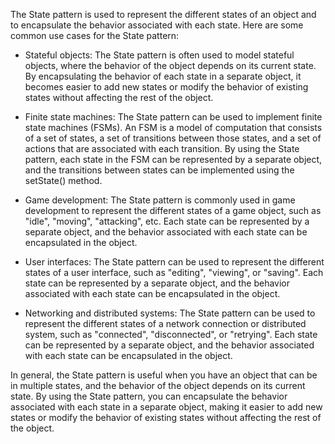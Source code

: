 The State pattern is used to represent the different states of an object and to encapsulate the behavior associated with each state. Here are some common use cases for the State pattern:

- Stateful objects: The State pattern is often used to model stateful objects, where the behavior of the object depends on its current state. By encapsulating the behavior of each state in a separate object, it becomes easier to add new states or modify the behavior of existing states without affecting the rest of the object.


- Finite state machines: The State pattern can be used to implement finite state machines (FSMs). An FSM is a model of computation that consists of a set of states, a set of transitions between those states, and a set of actions that are associated with each transition. By using the State pattern, each state in the FSM can be represented by a separate object, and the transitions between states can be implemented using the setState() method.


- Game development: The State pattern is commonly used in game development to represent the different states of a game object, such as "idle", "moving", "attacking", etc. Each state can be represented by a separate object, and the behavior associated with each state can be encapsulated in the object.


- User interfaces: The State pattern can be used to represent the different states of a user interface, such as "editing", "viewing", or "saving". Each state can be represented by a separate object, and the behavior associated with each state can be encapsulated in the object.


- Networking and distributed systems: The State pattern can be used to represent the different states of a network connection or distributed system, such as "connected", "disconnected", or "retrying". Each state can be represented by a separate object, and the behavior associated with each state can be encapsulated in the object.

In general, the State pattern is useful when you have an object that can be in multiple states, and the behavior of the object depends on its current state. By using the State pattern, you can encapsulate the behavior associated with each state in a separate object, making it easier to add new states or modify the behavior of existing states without affecting the rest of the object.